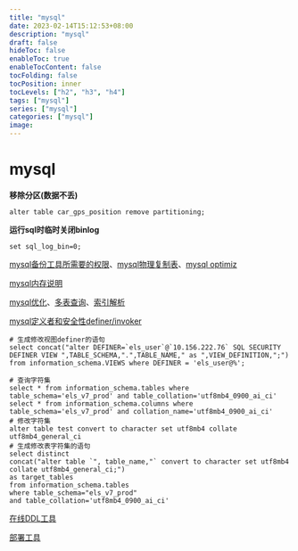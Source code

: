 ```yaml
---
title: "mysql"
date: 2023-02-14T15:12:53+08:00
description: "mysql"
draft: false
hideToc: false
enableToc: true
enableTocContent: false
tocFolding: false
tocPosition: inner
tocLevels: ["h2", "h3", "h4"]
tags: ["mysql"]
series: ["mysql"]
categories: ["mysql"]
image:
---
```

# mysql

**移除分区\(数据不丢\)**

```
alter table car_gps_position remove partitioning;
```

**运行sql时临时关闭binlog**

```
set sql_log_bin=0;
```

[mysql备份工具所需要的权限](https://blog.51cto.com/l0vesql/2062630)、[mysql物理复制表](https://www.cnblogs.com/gjc592/p/9257613.html)、[mysql optimiz](https://blog.51cto.com/dadaman/1957229)

[mysql内存说明](https://www.cnblogs.com/zengkefu/p/5685515.html)

[mysql优化](https://www.cnblogs.com/zjxiang/p/9123190.html)、[多表查询](http://www.zsythink.net/archives/1105/)、[索引解析](https://www.cnblogs.com/kkbill/p/11354685.html)

[mysql定义者和安全性definer/invoker](https://blog.csdn.net/michaelwoshi/article/details/104034670)

    # 生成修改视图definer的语句
    select concat("alter DEFINER=`els_user`@`10.156.222.76` SQL SECURITY DEFINER VIEW ",TABLE_SCHEMA,".",TABLE_NAME," as ",VIEW_DEFINITION,";") from information_schema.VIEWS where DEFINER = 'els_user@%';
    
    # 查询字符集
    select * from information_schema.tables where table_schema='els_v7_prod' and table_collation='utf8mb4_0900_ai_ci'
    select * from information_schema.columns where table_schema='els_v7_prod' and collation_name='utf8mb4_0900_ai_ci'
    # 修改字符集
    alter table test convert to character set utf8mb4 collate utf8mb4_general_ci 
    # 生成修改表字符集的语句
    select distinct 
    concat("alter table `", table_name,"` convert to character set utf8mb4 collate utf8mb4_general_ci;") 
    as target_tables
    from information_schema.tables
    where table_schema="els_v7_prod"
    and table_collation='utf8mb4_0900_ai_ci'

[在线DDL工具](https://www.cnblogs.com/zhoujinyi/p/9187421.html)

[部署工具](https://github.com/datacharmer/dbdeployer)

